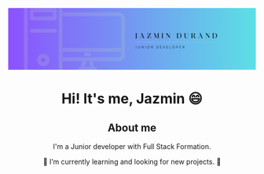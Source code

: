 

 <div align="center" background-color: #a6a6a6>
 <img src='Personal LinkedIn Banner/Banner Github.png'/>
 <h1 align="center">  Hi! It's me, Jazmin 😄 </h1>
  <h2 align="center">About me</h2>
<p>I'm a Junior developer with Full Stack Formation.</p>
<p> 🌱 I’m currently learning and looking for new projects. 👯</p>
 </div>
